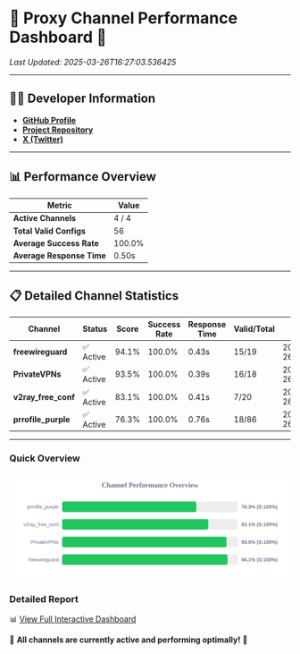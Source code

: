 # 🌟 Proxy Channel Performance Dashboard 🌟

_Last Updated: 2025-03-26T16:27:03.536425_

---

## 👩‍💻 Developer Information

- **[GitHub Profile](https://github.com/4n0nymou3)**  
- **[Project Repository](https://github.com/4n0nymou3/multi-proxy-config-fetcher)**  
- **[X (Twitter)](https://x.com/4n0nymou3)**  

---

## 📊 Performance Overview

| Metric                | Value       |
|-----------------------|-------------|
| **Active Channels**   | 4 / 4       |
| **Total Valid Configs** | 56          |
| **Average Success Rate** | 100.0%      |
| **Average Response Time** | 0.50s       |

---

## 📋 Detailed Channel Statistics

| Channel          | Status     | Score  | Success Rate | Response Time | Valid/Total | Last Success               |
|------------------|------------|--------|--------------|---------------|-------------|----------------------------|
| **freewireguard**  | ✅ Active  | 94.1%  | 100.0% | 0.43s         | 15/19       | 2025-03-26T16:27:03.534536 |
| **PrivateVPNs**  | ✅ Active  | 93.5%  | 100.0% | 0.39s         | 16/18       | 2025-03-26T16:27:03.082121 |
| **v2ray_free_conf**  | ✅ Active  | 83.1%  | 100.0% | 0.41s         | 7/20       | 2025-03-26T16:27:02.659211 |
| **prrofile_purple**  | ✅ Active  | 76.3%  | 100.0% | 0.76s         | 18/86       | 2025-03-26T16:27:02.190978 |

---

### Quick Overview
<div align="center">
  <a href="https://raw.githubusercontent.com/nullluser/NullRepo/refs/heads/main/assets/channel_stats_chart.svg">
    <img src="https://raw.githubusercontent.com/nullluser/NullRepo/refs/heads/main/assets/channel_stats_chart.svg" alt="Source Performance Statistics" width="800">
  </a>
</div>

### Detailed Report
📊 [View Full Interactive Dashboard](https://htmlpreview.github.io/?https://github.com/nullluser/NullRepo/blob/main/assets/performance_report.html)

🎉 **All channels are currently active and performing optimally!** 🎉
